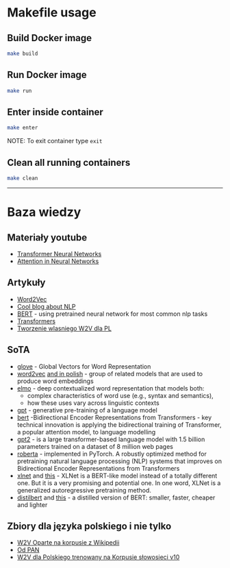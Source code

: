 # Makefile usage

## Build Docker image
```bash
make build
```

## Run Docker image
```bash
make run
```

## Enter inside container
```bash
make enter
```

NOTE: To exit container type `exit`

## Clean all running containers
```bash 
make clean
```

***
# Baza wiedzy
## Materiały youtube
*  [Transformer Neural Networks](https://www.youtube.com/watch?v=TQQlZhbC5ps&fbclid=IwAR0DSwpVBZLzdUTgPSG0HCPfSmk2mCae_i-PtinUNppcjLHjg6Oug4zWFL4)
*  [Attention in Neural Networks](https://www.youtube.com/watch?v=W2rWgXJBZhU&fbclid=IwAR1lcQAOhc3Xz3Y7MNeQ5n7ftpS6ek8x_7o3sFE1fVaEnHTa5lKVIgFnVPE) 

## Artykuły
* [Word2Vec](http://jalammar.github.io/illustrated-word2vec/)
* [Cool blog about NLP](https://openai.com/blog/better-language-models/)
* [BERT](https://ai.googleblog.com/2018/11/open-sourcing-bert-state-of-art-pre.html) - using pretrained neural network for most common nlp tasks
* [Transformers](http://jalammar.github.io/illustrated-transformer/)
* [Tworzenie wlasniego W2V dla PL](http://www.deepdata.pl/uncategorized/przygotowanie-polskiego-modelu-word2vec-z-wykorzystaniem-korpusu-opensubtitles/)
## SoTA 
*   [glove](https://nlp.stanford.edu/projects/glove/) - Global Vectors for Word Representation
*   [word2vec](https://en.wikipedia.org/wiki/Word2vec) [and in polish](http://www.deepdata.pl/uncategorized/przygotowanie-polskiego-modelu-word2vec-z-wykorzystaniem-korpusu-opensubtitles/) - group of related models that are used to produce word embeddings
*   [elmo](https://allennlp.org/elmo) - deep contextualized word representation that models both:
    - complex characteristics of word use (e.g., syntax and semantics), 
    - how these uses vary across linguistic contexts
*   [gpt](https://cdn.openai.com/research-covers/language-unsupervised/language_understanding_paper.pdf) - generative pre-training of a language model  
*   [bert](https://towardsdatascience.com/bert-explained-state-of-the-art-language-model-for-nlp-f8b21a9b6270) -Bidirectional Encoder Representations from Transformers - key technical innovation is applying the bidirectional training of Transformer, a popular attention model, to language modelling
*   [gpt2](https://github.com/openai/gpt-2) - is a large transformer-based language model with 1.5 billion parameters trained on a dataset of 8 million web pages
*   [roberta](https://ai.facebook.com/blog/roberta-an-optimized-method-for-pretraining-self-supervised-nlp-systems/) - implemented in PyTorch. A robustly optimized method for pretraining natural language processing (NLP) systems that improves on Bidirectional Encoder Representations from Transformers
*   [xlnet](https://medium.com/dair-ai/xlnet-outperforms-bert-on-several-nlp-tasks-9ec867bb563b) and [this](https://towardsdatascience.com/what-is-xlnet-and-why-it-outperforms-bert-8d8fce710335) - XLNet is a BERT-like model instead of a totally different one. But it is a very promising and potential one. In one word, XLNet is a generalized autoregressive pretraining method.
*   [distilbert](https://medium.com/huggingface/distilbert-8cf3380435b5) and [this](https://arxiv.org/pdf/1910.01108.pdf) - a distilled version of BERT: smaller, faster, cheaper and lighter 

## Zbiory dla języka polskiego i nie tylko
* [W2V Oparte na korpusie z Wikipedii](https://github.com/Kyubyong/wordvectors)
* [Od PAN](http://clip.ipipan.waw.pl/NationalCorpusOfPolish)
* [W2V dla Polskiego trenowany na Korpusie słowosieci v10](https://clarin-pl.eu/dspace/handle/11321/327)
